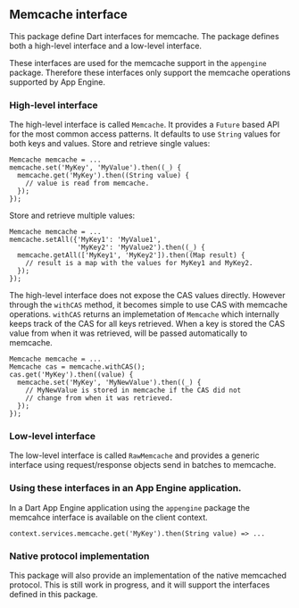 ## Memcache interface

This package define Dart interfaces for memcache. The package defines both
a high-level interface and a low-level interface.

These interfaces are used for the memcache support in the `appengine` package.
Therefore these interfaces only support the memcache operations supported by
App Engine.

### High-level interface

The high-level interface is called `Memcache`. It provides a `Future` based API
for the most common access patterns. It defaults to use `String` values for
both keys and values. Store and retrieve single values:

```
Memcache memcache = ...
memcache.set('MyKey', 'MyValue').then((_) {
  memcache.get('MyKey').then((String value) {
    // value is read from memcache.
  });
});
```

Store and retrieve multiple values:

```
Memcache memcache = ...
memcache.setAll({'MyKey1': 'MyValue1',
                 'MyKey2': 'MyValue2').then((_) {
  memcache.getAll(['MyKey1', 'MyKey2']).then((Map result) {
    // result is a map with the values for MyKey1 and MyKey2.
  });
});
```

The high-level interface does not expose the CAS values directly. However
through the `withCAS` method, it becomes simple to use CAS with memcache
operations. `withCAS` returns an implemetation of `Memcache` which internally
keeps track of the CAS for all keys retrieved. When a key is stored the CAS
value from when it was retrieved, will be passed automatically to memcache.

```
Memcache memcache = ...
Memcache cas = memcache.withCAS();
cas.get('MyKey').then((value) {
  memcache.set('MyKey', 'MyNewValue').then((_) {
    // MyNewValue is stored in memcache if the CAS did not
    // change from when it was retrieved.
  });
});
```

### Low-level interface

The low-level interface is called `RawMemcache` and provides a generic
interface using request/response objects send in batches to memcache.

### Using these interfaces in an App Engine application.

In a Dart App Engine application using the `appengine` package the memcahce
interface is available on the client context.

    context.services.memcache.get('MyKey').then(String value) => ...

### Native protocol implementation

This package will also provide an implementation of the native memcached
protocol. This is still work in progress, and it will support the interfaces
defined in this package.